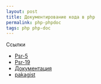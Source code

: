 ```yaml
---
layout: post 
title: Документирование кода в php
permalink: php-phpdoc
tags: php php-doc
--- 
```


Ссылки

-   [Psr-5](https://github.com/php-fig/fig-standards/blob/master/proposed/phpdoc.md)
-   [Psr-19](https://github.com/php-fig/fig-standards/blob/master/proposed/phpdoc-tags.md)
-   [Документация](https://docs.phpdoc.org/)
-   [pakagist](https://packagist.org/packages/phpdocumentor/phpdocumentor)

